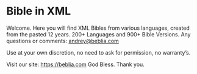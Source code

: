 # Bible in XML
Welcome. Here you will find XML Bibles from various languages, created from the pasted 12 years.
200+ Languages and 900+ Bible Versions.
Any questions or comments: andrey@beblia.com

Use at your own discretion, no need to ask for permission, no warranty’s. 

Visit our site:
https://beblia.com
God Bless.
Thank you.
